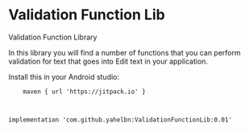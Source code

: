 # Validation Function Lib
Validation Function Library

In this library you will find a number of functions that you can perform validation
for text that goes into Edit text in your application.

Install this in your Android studio:

        maven { url 'https://jitpack.io' }



    implementation 'com.github.yahelbn:ValidationFunctionLib:0.01'
